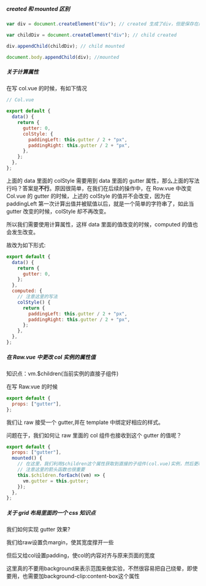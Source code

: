 ##### created 和 mounted 区别

```javascript
var div = document.createElement("div"); // created 生成了div，但是保存在内存中还未挂载

var childDiv = document.createElement("div"); // child created

div.appendChild(childDiv); // child mounted

document.body.appendChild(div); //mounted
```

##### 关于计算属性

在写 col.vue 的时候，有如下情况

```javascript
// Col.vue

export default {
  data() {
    return {
      gutter: 0,
      colStyle: {
        paddingLeft: this.gutter / 2 + "px",
        paddingRight: this.gutter / 2 + "px",
      },
    };
  },
};
```

上面的 data 里面的 colStyle 需要用到 data 里面的 gutter 属性，那么上面的写法行吗？答案是**不行**。原因很简单，在我们在后续的操作中，在 Row.vue 中改变 Col.vue 的 gutter 的时候，上述的 colStyle 的值并不会改变，因为在 paddingLeft 第一次计算出值并被赋值以后，就是一个简单的字符串了，如此当 gutter 改变的时候，colStyle 却不再改变。

所以我们需要使用计算属性，这样 data 里面的值改变的时候，computed 的值也会发生改变。

故改为如下形式:

```javascript
export default {
  data() {
    return {
      gutter: 0,
    };
  },
  computed: {
    // 注意这里的写法
    colStyle() {
      return {
        paddingLeft: this.gutter / 2 + "px",
        paddingRight: this.gutter / 2 + "px",
      };
    },
  },
};
```

##### 在 Raw.vue 中更改 col 实例的属性值

知识点：vm.\$children(当前实例的直接子组件)

在写 Raw.vue 的时候

```javascript
export default {
  props: ["gutter"],
};
```

我们让 raw 接受一个 gutter,并在 template 中绑定好相应的样式。

问题在于，我们如何让 raw 里面的 col 组件也接收到这个 gutter 的值呢？

```javascript
export default {
  props: ["gutter"],
  mounted() {
    // 在这里，我们利用$children这个属性获取到直接的子组件(col.vue)实例，然后更改每个子组件实例的gutter值
    // 注意这里的箭头函数也很重要
    this.$children.forEach((vm) => {
      vm.gutter = this.gutter;
    });
  },
};
```

##### 关于 grid 布局里面的一个 css 知识点

我们如何实现 gutter 效果?

我们给raw设置负margin，使其宽度撑开一些

但后又给col设置padding，使col的内容对齐与原来页面的宽度

这里真的不要用background来表示范围来做实验，不然很容易把自己绕晕，即使要用，也需要加background-clip:content-box这个属性
